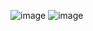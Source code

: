 ![image](https://github.com/user-attachments/assets/e4d5784d-f8d4-4820-9139-fd7bfa9f47c4)
![image](https://github.com/user-attachments/assets/b54c6ab7-65bf-4608-9abf-a0e8cf9df056)
